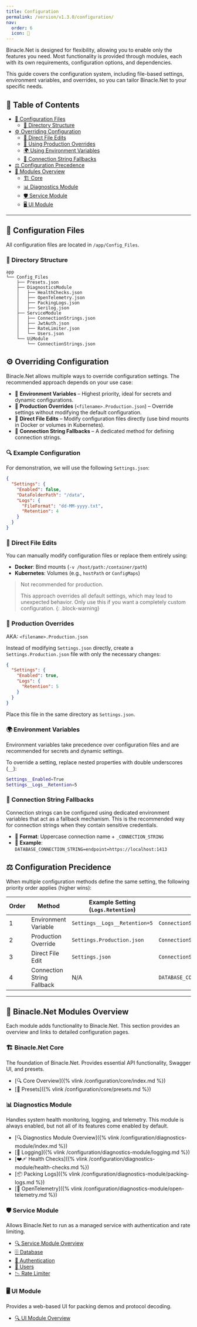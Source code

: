 ```yaml
---
title: Configuration
permalink: /version/v1.3.0/configuration/
nav:
  order: 6
  icon: 🔧
---
```


Binacle.Net is designed for flexibility, allowing you to enable only the features you need. Most functionality is
provided through modules, each with its own requirements, configuration options, and dependencies.

This guide covers the configuration system, including file-based settings, environment variables, and overrides, so you
can tailor Binacle.Net to your specific needs.

## 📖 Table of Contents

- [📂 Configuration Files](#-configuration-files)
    - [📑 Directory Structure](#-directory-structure)
- [⚙️ Overriding Configuration](#%EF%B8%8F-overriding-configuration)
    - [📄 Direct File Edits](#-direct-file-edits)
    - [📝 Using Production Overrides](#-production-overrides)
    - [🌍 Using Environment Variables](#-environment-variables)
    - [🔄 Connection String Fallbacks](#-connection-string-fallbacks)
- [⚖️ Configuration Precedence](#%EF%B8%8F-configuration-precidence)
- [🔧 Modules Overview](#-binaclenet-modules-overview)
    - [🏗️ Core](#%EF%B8%8F-binaclenet-core)
    - [📊 Diagnostics Module](#-diagnostics-module)
    - [🛡️ Service Module](#%EF%B8%8F-service-module)
    - [🖥️ UI Module](#%EF%B8%8F-ui-module)

---

## 📂 Configuration Files

All configuration files are located in `/app/Config_Files`.

### 📑 Directory Structure

```text
app
└── Config_Files
    ├── Presets.json
    ├── DiagnosticsModule
    │   ├── HealthChecks.json
    │   ├── OpenTelemetry.json
    │   ├── PackingLogs.json
    │   ├── Serilog.json
    ├── ServiceModule
    │   ├── ConnectionStrings.json
    │   ├── JwtAuth.json
    │   ├── RateLimiter.json
    │   └── Users.json
    └── UiModule
        └── ConnectionStrings.json
```

## ⚙️ Overriding Configuration

Binacle.Net allows multiple ways to override configuration settings. The recommended approach depends on your use case:

- 🔹 **Environment Variables** – Highest priority, ideal for secrets and dynamic configurations.
- 📝 **Production Overrides** (`<filename>.Production.json`) – Override settings without modifying the default
  configuration.
- 📄 **Direct File Edits** – Modify configuration files directly (use bind mounts in Docker or volumes in Kubernetes).
- 🔄 **Connection String Fallbacks** – A dedicated method for defining connection strings.

### 🔍 Example Configuration

For demonstration, we will use the following `Settings.json`:

```json
{
  "Settings": {
    "Enabled": false,
    "DataFolderPath": "/data",
    "Logs": {
      "FileFormat": "dd-MM-yyyy.txt",
      "Retention": 4
    }
  }
}
```

### 📄 Direct File Edits

You can manually modify configuration files or replace them entirely using:

- **Docker**: Bind mounts (`-v /host/path:/container/path`)
- **Kubernetes**: Volumes (e.g., `hostPath` or `ConfigMaps`)

> Not recommended for production.
>
> This approach overrides all default settings, which may lead to unexpected behavior.
> Only use this if you want a completely custom configuration.
> {: .block-warning}

### 📝 Production Overrides

AKA: `<filename>.Production.json`

Instead of modifying `Settings.json` directly, create a `Settings.Production.json` file with only the necessary changes:

```json
{
  "Settings": {
    "Enabled": true,
    "Logs": {
      "Retention": 5
    }
  }
}
```

Place this file in the same directory as `Settings.json`.

### 🌍 Environment Variables

Environment variables take precedence over configuration files and are recommended for secrets and dynamic settings.

To override a setting, replace nested properties with double underscores (`__`):

```bash
Settings__Enabled=True
Settings__Logs__Retention=5
```

### 🔄 Connection String Fallbacks

Connection strings can be configured using dedicated environment variables that act as a fallback mechanism. This is the
recommended way for connection strings when they contain sensitive credentials.

- 🔹 **Format**: Uppercase connection name + `_CONNECTION_STRING`
- 🔹 **Example**: `DATABASE_CONNECTION_STRING=endpoint=https://localhost:1413`

## ⚖️ Configuration Precidence

When multiple configuration methods define the same setting, the following priority order applies (higher wins):

| Order | Method                     | Example Setting <br> (`Logs.Retention`) | Example Connection String <br> (`ConnectionStrings.Database`) |
|-------|----------------------------|-----------------------------------------|---------------------------------------------------------------|
| 1     | Environment Variable       | `Settings__Logs__Retention=5`           | `ConnectionStrings__Database=endpoint=https://localhost:1413` |
| 2     | Production Override        | `Settings.Production.json`              | `ConnectionStrings.Production.json`                           |
| 3     | Direct File Edit           | `Settings.json`                         | `ConnectionStrings.json`                                      |
| 4     | Connection String Fallback | N/A                                     | `DATABASE_CONNECTION_STRING=endpoint=https://localhost:1413`  |

---

## 🔧 Binacle.Net Modules Overview

Each module adds functionality to Binacle.Net. This section provides an overview and links to detailed configuration
pages.

### 🏗️ Binacle.Net Core

The foundation of Binacle.Net. Provides essential API functionality, Swagger UI, and presets.

- [🔍 Core Overview]({% vlink /configuration/core/index.md %})
- [📖 Presets]({% vlink /configuration/core/presets.md %})

### 📊 Diagnostics Module

Handles system health monitoring, logging, and telemetry. This module is always enabled, but not all of its features
come enabled by default.

- [🔍 Diagnostics Module Overview]({% vlink /configuration/diagnostics-module/index.md %})
- [📜 Logging]({% vlink /configuration/diagnostics-module/logging.md %})
- [❤️‍🩹 Health Checks]({% vlink /configuration/diagnostics-module/health-checks.md %})
- [📦 Packing Logs]({% vlink /configuration/diagnostics-module/packing-logs.md %})
- [📡 OpenTelemetry]({% vlink /configuration/diagnostics-module/open-telemetry.md %})

### 🛡️ Service Module

Allows Binacle.Net to run as a managed service with authentication and rate limiting.

- [🔍 Service Module Overview](./service-module/)
- [🗄️ Database](./service-module/database/)
- [🔐 Authentication](./service-module/authentication/)
- [👥 Users](./service-module/users/)
- [📉 Rate Limiter](./service-module/rate-limiter/)

### 🖥️ UI Module

Provides a web-based UI for packing demos and protocol decoding.

- [🔍 UI Module Overview](./ui-module/)